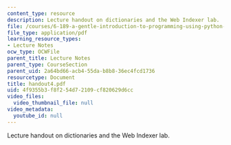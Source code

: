 ```yaml
---
content_type: resource
description: Lecture handout on dictionaries and the Web Indexer lab.
file: /courses/6-189-a-gentle-introduction-to-programming-using-python-january-iap-2008/4f9355b3f8f254d72109cf820629d6cc_handout4.pdf
file_type: application/pdf
learning_resource_types:
- Lecture Notes
ocw_type: OCWFile
parent_title: Lecture Notes
parent_type: CourseSection
parent_uid: 2a64bd66-acb4-55da-b8b8-36ec4fcd1736
resourcetype: Document
title: handout4.pdf
uid: 4f9355b3-f8f2-54d7-2109-cf820629d6cc
video_files:
  video_thumbnail_file: null
video_metadata:
  youtube_id: null
---
```

Lecture handout on dictionaries and the Web Indexer lab.

